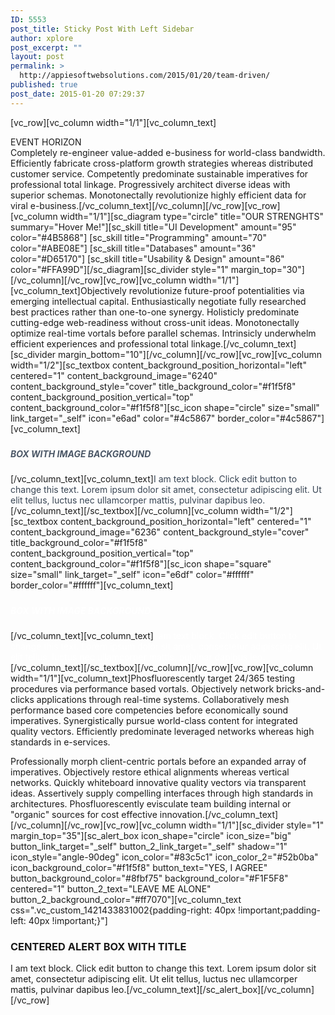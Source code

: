 ```yaml
---
ID: 5553
post_title: Sticky Post With Left Sidebar
author: xplore
post_excerpt: ""
layout: post
permalink: >
  http://appiesoftwebsolutions.com/2015/01/20/team-driven/
published: true
post_date: 2015-01-20 07:29:37
---
```

[vc_row][vc_column width="1/1"][vc_column_text]
<div class="title-h4">EVENT HORIZON</div>
Completely re-engineer value-added e-business for world-class bandwidth. Efficiently fabricate cross-platform growth strategies whereas distributed customer service. Competently predominate sustainable imperatives for professional total linkage. Progressively architect diverse ideas with superior schemas. Monotonectally revolutionize highly efficient data for viral e-business.[/vc_column_text][/vc_column][/vc_row][vc_row][vc_column width="1/1"][sc_diagram type="circle" title="OUR STRENGHTS" summary="Hover Me!"][sc_skill title="UI Development" amount="95" color="#4B5868"]
[sc_skill title="Programming" amount="70" color="#ABE08E"]
[sc_skill title="Databases" amount="36" color="#D65170"]
[sc_skill title="Usability &amp; Design" amount="86" color="#FFA99D"][/sc_diagram][sc_divider style="1" margin_top="30"][/vc_column][/vc_row][vc_row][vc_column width="1/1"][vc_column_text]Objectively revolutionize future-proof potentialities via emerging intellectual capital. Enthusiastically negotiate fully researched best practices rather than one-to-one synergy. Holisticly predominate cutting-edge web-readiness without cross-unit ideas. Monotonectally optimize real-time vortals before parallel schemas. Intrinsicly underwhelm efficient experiences and professional total linkage.[/vc_column_text][sc_divider margin_bottom="10"][/vc_column][/vc_row][vc_row][vc_column width="1/2"][sc_textbox content_background_position_horizontal="left" centered="1" content_background_image="6240" content_background_style="cover" title_background_color="#f1f5f8" content_background_position_vertical="top" content_background_color="#f1f5f8"][sc_icon shape="circle" size="small" link_target="_self" icon="e6ad" color="#4c5867" border_color="#4c5867"][vc_column_text]
<h5></h5>
<h5><span style="color: #4c5867;">BOX WITH IMAGE BACKGROUND</span></h5>
[/vc_column_text][vc_column_text]<span style="color: #384554;">I am text block. Click edit button to change this text. Lorem ipsum dolor sit amet, consectetur adipiscing elit. Ut elit tellus, luctus nec ullamcorper mattis, pulvinar dapibus leo.</span>[/vc_column_text][/sc_textbox][/vc_column][vc_column width="1/2"][sc_textbox content_background_position_horizontal="left" centered="1" content_background_image="6236" content_background_style="cover" title_background_color="#f1f5f8" content_background_position_vertical="top" content_background_color="#f1f5f8"][sc_icon shape="square" size="small" link_target="_self" icon="e6df" color="#ffffff" border_color="#ffffff"][vc_column_text]
<h5></h5>
<h5><span style="color: #ffffff;">BOX WITH IMAGE BACKGROUND</span></h5>
[/vc_column_text][vc_column_text]<span style="color: #ffffff;">I am text block. Click edit button to change this text. Lorem ipsum dolor sit amet, consectetur adipiscing elit. Ut elit tellus, luctus nec ullamcorper mattis, pulvinar dapibus leo.</span>[/vc_column_text][/sc_textbox][/vc_column][/vc_row][vc_row][vc_column width="1/1"][vc_column_text]Phosfluorescently target 24/365 testing procedures via performance based vortals. Objectively network bricks-and-clicks applications through real-time systems. Collaboratively mesh performance based core competencies before economically sound imperatives. Synergistically pursue world-class content for integrated quality vectors. Efficiently predominate leveraged networks whereas high standards in e-services.

Professionally morph client-centric portals before an expanded array of imperatives. Objectively restore ethical alignments whereas vertical networks. Quickly whiteboard innovative quality vectors via transparent ideas. Assertively supply compelling interfaces through high standards in architectures. Phosfluorescently evisculate team building internal or "organic" sources for cost effective innovation.[/vc_column_text][/vc_column][/vc_row][vc_row][vc_column width="1/1"][sc_divider style="1" margin_top="35"][sc_alert_box icon_shape="circle" icon_size="big" button_link_target="_self" button_2_link_target="_self" shadow="1" icon_style="angle-90deg" icon_color="#83c5c1" icon_color_2="#52b0ba" icon_background_color="#f1f5f8" button_text="YES, I AGREE" button_background_color="#8fbf75" background_color="#F1F5F8" centered="1" button_2_text="LEAVE ME ALONE" button_2_background_color="#ff7070"][vc_column_text css=".vc_custom_1421433831002{padding-right: 40px !important;padding-left: 40px !important;}"]
<h3>CENTERED ALERT BOX WITH TITLE</h3>
I am text block. Click edit button to change this text. Lorem ipsum dolor sit amet, consectetur adipiscing elit. Ut elit tellus, luctus nec ullamcorper mattis, pulvinar dapibus leo.[/vc_column_text][/sc_alert_box][/vc_column][/vc_row]